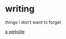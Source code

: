 # writing
things I don't want to forget

[a website](https://github.com/hayden-erickson/writing/blob/master/we_live_on_hope.md)
